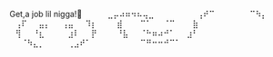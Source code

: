 Get,a job lil nigga!🧘
⠀⠀⠀⠀⣀⡤⠴⠶⠲⠦⢤⣀⠀⠀⠀⠀⠀
⠀⠀⢠⠞⠉⠀⠀⠀⠀⠀⠀⠉⠳⡄⠀⠀⠀
⠀⢠⠏⠀⠀⣤⡄⠀⠀⢠⣤⠀⠀⠹⡆⠀⠀
⠀⣾⠀⠀⠀⠉⠁⠀⠀⠈⠉⠀⠀⠀⣷⠀⠀
⠀⢻⠀⠀⠘⣆⠀⠀⠀⠀⣰⠇⠀⠀⡟⠀⠀
⠀⠘⣧⠀⠀⠈⠓⠶⠴⠚⠁⠀⠀⣰⠃⠀⠀
⠀⠀⠈⠳⣄⡀⠀⠀⠀⠀⢀⣠⠞⠁⠀⠀⠀
⠀⠀⠀⠀⠀⠉⠛⠒⠒⠚⠉⠁⠀⠀⠀⠀⠀
⠀⠀⠀⠀⠀⠀⠀⠀⠀⠀⠀⠀⠀⠀⠀⠀⠀
⠀⠀⠀⠀⠀⠀⠀⠀⠀⠀⠀⠀⠀
